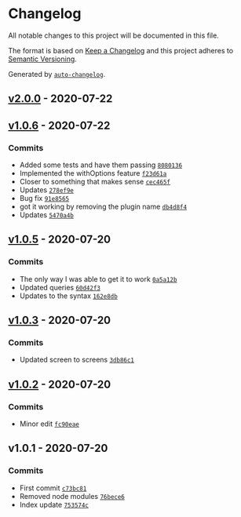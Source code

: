 # Changelog

All notable changes to this project will be documented in this file.

The format is based on [Keep a Changelog](https://keepachangelog.com/en/1.0.0/)
and this project adheres to [Semantic Versioning](https://semver.org/spec/v2.0.0.html).

Generated by [`auto-changelog`](https://github.com/CookPete/auto-changelog).

## [v2.0.0](https://github.com/robksawyer/tailwindcss-mobile-precision/compare/v1.0.6...v2.0.0) - 2020-07-22

## [v1.0.6](https://github.com/robksawyer/tailwindcss-mobile-precision/compare/v1.0.5...v1.0.6) - 2020-07-22

### Commits

- Added some tests and have them passing [`8080136`](https://github.com/robksawyer/tailwindcss-mobile-precision/commit/8080136c63d26e8bbf753645cd699de2066a8352)
- Implemented the withOptions feature [`f23d61a`](https://github.com/robksawyer/tailwindcss-mobile-precision/commit/f23d61af9b6673e8a6183943e05af3ec347eed11)
- Closer to something that makes sense [`cec465f`](https://github.com/robksawyer/tailwindcss-mobile-precision/commit/cec465f5ea725dfe5a48cf7ec4fe9fa22a6bc0a7)
- Updates [`278ef9e`](https://github.com/robksawyer/tailwindcss-mobile-precision/commit/278ef9ecdac72ea563729ec969b6acceb0175aec)
- Bug fix [`91e8565`](https://github.com/robksawyer/tailwindcss-mobile-precision/commit/91e8565ee90487ace8dc327f94cd1a3deff75cac)
- got it working by removing the plugin name [`db4d8f4`](https://github.com/robksawyer/tailwindcss-mobile-precision/commit/db4d8f4367e8cf2a91e663b5383cc8d8501348e5)
- Updates [`5470a4b`](https://github.com/robksawyer/tailwindcss-mobile-precision/commit/5470a4b60a608f8d187bd68f5b4c319e1e99a8fc)

## [v1.0.5](https://github.com/robksawyer/tailwindcss-mobile-precision/compare/v1.0.3...v1.0.5) - 2020-07-20

### Commits

- The only way I was able to get it to work [`0a5a12b`](https://github.com/robksawyer/tailwindcss-mobile-precision/commit/0a5a12bb752a417eaebdaf888fb12050c6d1c322)
- Updated queries [`60d42f3`](https://github.com/robksawyer/tailwindcss-mobile-precision/commit/60d42f3cb8d3863ff4600cd05c596194a6af7ba0)
- Updates to the syntax [`162e8db`](https://github.com/robksawyer/tailwindcss-mobile-precision/commit/162e8dbe8df40ce32c802b41fd9a480e7bc17421)

## [v1.0.3](https://github.com/robksawyer/tailwindcss-mobile-precision/compare/v1.0.2...v1.0.3) - 2020-07-20

### Commits

- Updated screen to screens [`3db86c1`](https://github.com/robksawyer/tailwindcss-mobile-precision/commit/3db86c1f5e725cdb78db07a9b30459e9bef399e4)

## [v1.0.2](https://github.com/robksawyer/tailwindcss-mobile-precision/compare/v1.0.1...v1.0.2) - 2020-07-20

### Commits

- Minor edit [`fc90eae`](https://github.com/robksawyer/tailwindcss-mobile-precision/commit/fc90eae71d44176db281f60bc7ba47fff75dd0a5)

## v1.0.1 - 2020-07-20

### Commits

- First commit [`c73bc81`](https://github.com/robksawyer/tailwindcss-mobile-precision/commit/c73bc81ce4aad97a020cd300194885dcf1cd9424)
- Removed node modules [`76bece6`](https://github.com/robksawyer/tailwindcss-mobile-precision/commit/76bece6a5b3dd4b60e0b3517b92e9b23ae776ef8)
- Index update [`753574c`](https://github.com/robksawyer/tailwindcss-mobile-precision/commit/753574c24e8bf257157df0be80a0fe6615e7c277)
